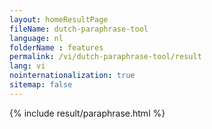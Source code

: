 ```yaml
---
layout: homeResultPage
fileName: dutch-paraphrase-tool
language: nl
folderName : features
permalink: /vi/dutch-paraphrase-tool/result
lang: vi
nointernationalization: true
sitemap: false
---
```

{% include result/paraphrase.html %}

<script src="/js/result/paraprashing.js" data-foldername="{{page.folderName}}" data-lang="{{page.lang}}"></script>